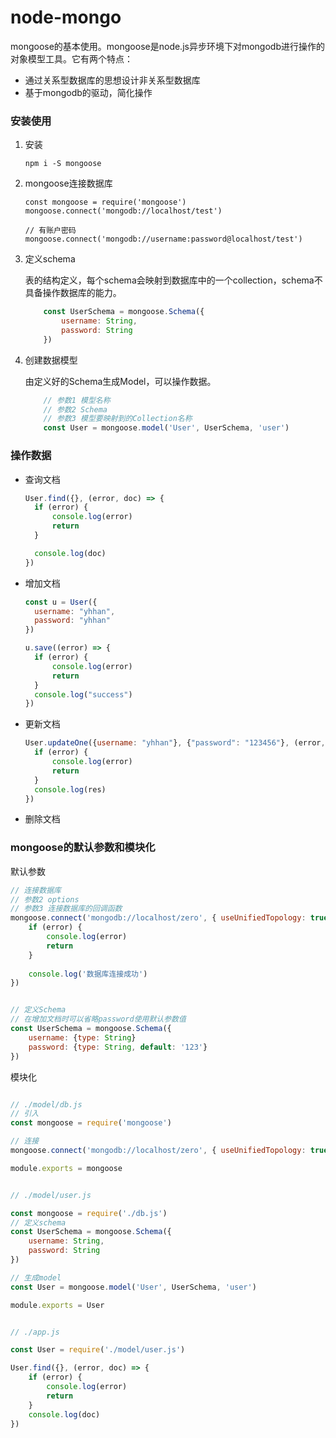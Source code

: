 # node-mongo

mongoose的基本使用。mongoose是node.js异步环境下对mongodb进行操作的对象模型工具。它有两个特点：

- 通过关系型数据库的思想设计非关系型数据库
- 基于mongodb的驱动，简化操作


### 安装使用

1. 安装

    ```
    npm i -S mongoose
    ```

2. mongoose连接数据库

    ```
    const mongoose = require('mongoose')
    mongoose.connect('mongodb://localhost/test')

    // 有账户密码
    mongoose.connect('mongodb://username:password@localhost/test')
    ```

3. 定义schema

    表的结构定义，每个schema会映射到数据库中的一个collection，schema不具备操作数据库的能力。
    ``` js
        const UserSchema = mongoose.Schema({
            username: String,
            password: String
        })

    ```

4. 创建数据模型

    由定义好的Schema生成Model，可以操作数据。
    ``` js
        // 参数1 模型名称
        // 参数2 Schema
        // 参数3 模型要映射到的Collection名称
        const User = mongoose.model('User', UserSchema, 'user')
    ```

### 操作数据

- 查询文档
  
  ``` js
  User.find({}, (error, doc) => {
    if (error) {
        console.log(error)
        return
    }

    console.log(doc)
  })

  ```

- 增加文档

  ``` js
  const u = User({
    username: "yhhan",
    password: "yhhan"
  })

  u.save((error) => {
    if (error) {
        console.log(error)
        return
    }
    console.log("success")
  })
  ```


- 更新文档

  ``` js
  User.updateOne({username: "yhhan"}, {"password": "123456"}, (error, res) => {
    if (error) {
        console.log(error)
        return
    }
    console.log(res)
  })
  ```

- 删除文档



### mongoose的默认参数和模块化

默认参数

``` js
// 连接数据库
// 参数2 options
// 参数3 连接数据库的回调函数
mongoose.connect('mongodb://localhost/zero', { useUnifiedTopology: true }, error => {
    if (error) {
        console.log(error)
        return
    }
    
    console.log('数据库连接成功')
})


// 定义Schema
// 在增加文档时可以省略password使用默认参数值
const UserSchema = mongoose.Schema({
    username: {type: String}
    password: {type: String, default: '123'}
})


```

模块化

``` js

// ./model/db.js
// 引入
const mongoose = require('mongoose')

// 连接
mongoose.connect('mongodb://localhost/zero', { useUnifiedTopology: true })

module.exports = mongoose


// ./model/user.js

const mongoose = require('./db.js')
// 定义schema
const UserSchema = mongoose.Schema({
    username: String,
    password: String
})

// 生成model
const User = mongoose.model('User', UserSchema, 'user')

module.exports = User


// ./app.js

const User = require('./model/user.js')

User.find({}, (error, doc) => {
    if (error) {
        console.log(error)
        return
    }
    console.log(doc)
})

```